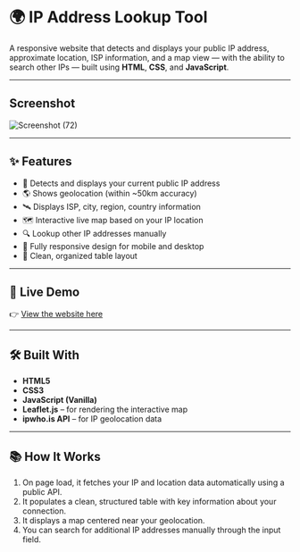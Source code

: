 # 🌍 IP Address Lookup Tool

A responsive website that detects and displays your public IP address, approximate location, ISP information, and a map view — with the ability to search other IPs — built using **HTML**, **CSS**, and **JavaScript**.

---

## Screenshot

![Screenshot (72)](https://github.com/user-attachments/assets/265183c6-0b23-435b-9e7e-b56bc96f6df3)

---

## ✨ Features

- 📍 Detects and displays your current public IP address
- 🌎 Shows geolocation (within ~50km accuracy)
- 🛰️ Displays ISP, city, region, country information
- 🗺️ Interactive live map based on your IP location
- 🔍 Lookup other IP addresses manually
- 📱 Fully responsive design for mobile and desktop
- 🎨 Clean, organized table layout

---

## 🚀 Live Demo

👉 [View the website here](https://anwarmadani.github.io/what-s-my-ip-adress/)

---

## 🛠️ Built With

- **HTML5**
- **CSS3**
- **JavaScript (Vanilla)**
- **Leaflet.js** – for rendering the interactive map
- **ipwho.is API** – for IP geolocation data

---

## 📚 How It Works

1. On page load, it fetches your IP and location data automatically using a public API.
2. It populates a clean, structured table with key information about your connection.
3. It displays a map centered near your geolocation.
4. You can search for additional IP addresses manually through the input field.
